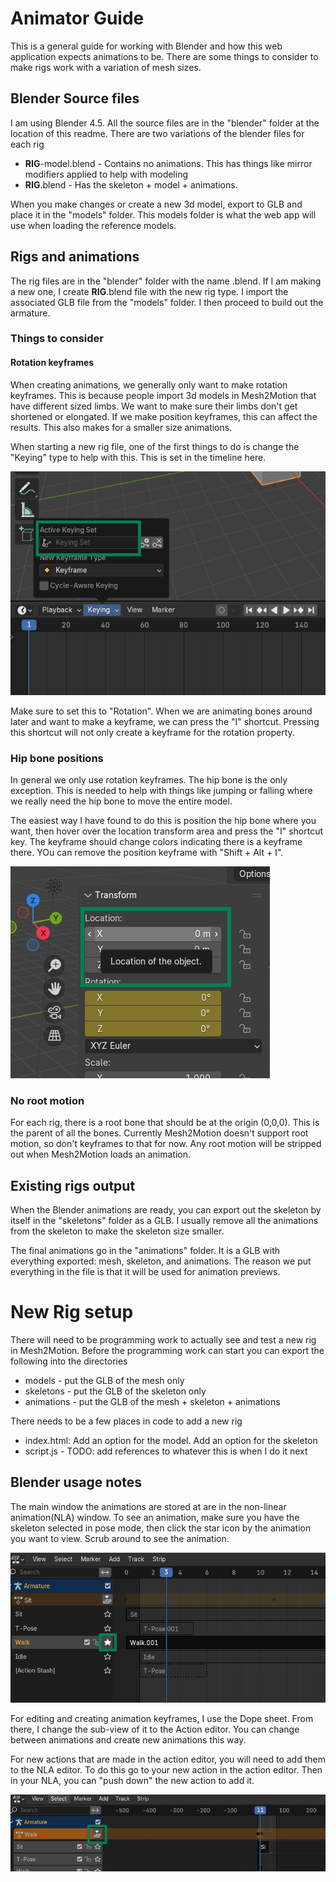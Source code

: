 # Animator Guide

This is a general guide for working with Blender and how this web application expects animations to be. There are some things to consider to make rigs work with a variation of mesh sizes.

## Blender Source files

I am using Blender 4.5. All the source files are in the "blender" folder at the location of this readme. There are two variations of the blender files for each rig
 - **RIG**-model.blend - Contains no animations. This has things like mirror modifiers applied to help with modeling
 - **RIG**.blend - Has the skeleton + model + animations.

When you make changes or create a new 3d model, export to GLB and place it in the "models" folder. This models folder is what the web app will use when loading the reference models.

## Rigs and animations

The rig files are in the "blender" folder with the name <RIG>.blend. If I am making a new one, I create **RIG**.blend file with the new rig type. I import the associated GLB file from the "models" folder. I then proceed to build out the armature. 

### Things to consider

#### Rotation keyframes

When creating animations, we generally only want to make rotation keyframes. This is because people import 3d models in Mesh2Motion that have different sized limbs. We want to make sure their limbs don't get shortened or elongated. If we make position keyframes, this can affect the results. This also makes for a smaller size animations.

When starting a new rig file, one of the first things to do is change the "Keying" type to help with this. This is set in the timeline here.

<img src="./ANIMATOR-README/defaut-keying.png" alt="Default keying section" />

Make sure to set this to "Rotation". When we are animating bones around later and want to make a keyframe, we can press the "I" shortcut. Pressing this shortcut will not only create a keyframe for the rotation property.

### Hip bone positions

In general we only use rotation keyframes. The hip bone is the only exception. This is needed to help with things like jumping or falling where we really need the hip bone to move the entire model. 

The easiest way I have found to do this is position the hip bone where you want, then hover over the location transform area and press the "I" shortcut key. The keyframe should change colors indicating there is a keyframe there. YOu can remove the position keyframe with "Shift + Alt + I".

<img src="./ANIMATOR-README/insert-location-keyframe.png" alt="Insert location keyframe" />


### No root motion

For each rig, there is a root bone that should be at the origin (0,0,0). This is the parent of all the bones. Currently Mesh2Motion doesn't support root motion, so don't keyframes to that for now. Any root motion will be stripped out when Mesh2Motion loads an animation. 

## Existing rigs output

When the Blender animations are ready, you can export out the skeleton by itself in the "skeletons" folder as a GLB. I usually remove all the animations from the skeleton to make the skeleton size smaller. 

The final animations go in the "animations" folder. It is a GLB with everything exported: mesh, skeleton, and animations. The reason we put everything in the file is that it will be used for animation previews. 


# New Rig setup
There will need to be programming work to actually see and test a new rig in Mesh2Motion.  Before the programming work can start you can export the following into the directories

- models - put the GLB of the mesh only
- skeletons - put the GLB of the skeleton only
- animations - put the GLB of the mesh + skeleton + animations

There needs to be a few places in code to add a new rig
- index.html: Add an option for the model. Add an option for the skeleton
- script.js - TODO: add references to whatever this is when I do it next


## Blender usage notes

The main window the animations are stored at are in the non-linear animation(NLA) window. To see an animation, make sure you have the skeleton selected in pose mode, then click the star icon by the animation you want to view. Scrub around to see the animation.

<img src="./ANIMATOR-README/solo-animation.png" alt="solo animation" />

For editing and creating animation keyframes, I use the Dope sheet. From there, I change the sub-view of it to the Action editor. You can change between animations and create new animations this way.

For new actions that are made in the action editor, you will need to add them to the NLA editor. To do this go to your new action in the action editor. Then in your NLA, you can "push down" the new action to add it.


<img src="./ANIMATOR-README/push-new-nla-action.png" alt="Add new action to NLA" />










